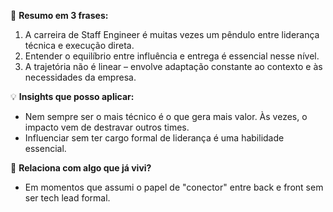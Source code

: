 📘 **Resumo em 3 frases:**
1. A carreira de Staff Engineer é muitas vezes um pêndulo entre liderança técnica e execução direta.
2. Entender o equilíbrio entre influência e entrega é essencial nesse nível.
3. A trajetória não é linear – envolve adaptação constante ao contexto e às necessidades da empresa.

💡 **Insights que posso aplicar:**
- Nem sempre ser o mais técnico é o que gera mais valor. Às vezes, o impacto vem de destravar outros times.
- Influenciar sem ter cargo formal de liderança é uma habilidade essencial.

🔗 **Relaciona com algo que já vivi?**
- Em momentos que assumi o papel de "conector" entre back e front sem ser tech lead formal.
